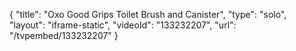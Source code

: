 {
    "title": "Oxo Good Grips Toilet Brush and Canister",
    "type": "solo",
    "layout": "iframe-static",
    "videoId": "133232207",
    "url": "\/tvpembed\/133232207"
}